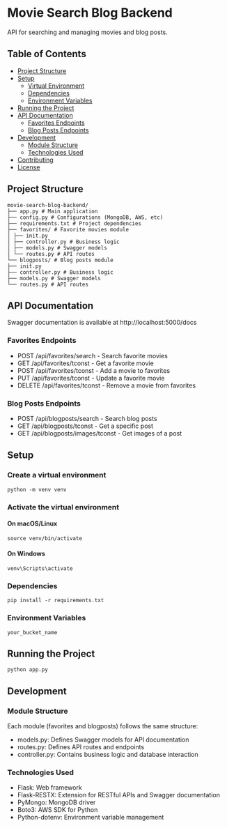 # Movie Search Blog Backend

API for searching and managing movies and blog posts.

## Table of Contents

- [Project Structure](#project-structure)
- [Setup](#setup)
  - [Virtual Environment](#virtual-environment)
  - [Dependencies](#dependencies)
  - [Environment Variables](#environment-variables)
- [Running the Project](#running-the-project)
- [API Documentation](#api-documentation)
  - [Favorites Endpoints](#favorites-endpoints)
  - [Blog Posts Endpoints](#blog-posts-endpoints)
- [Development](#development)
  - [Module Structure](#module-structure)
  - [Technologies Used](#technologies-used)
- [Contributing](#contributing)
- [License](#license)

## Project Structure

```
movie-search-blog-backend/
├── app.py # Main application
├── config.py # Configurations (MongoDB, AWS, etc)
├── requirements.txt # Project dependencies
├── favorites/ # Favorite movies module
│ ├── init.py
│ ├── controller.py # Business logic
│ ├── models.py # Swagger models
│ └── routes.py # API routes
└── blogposts/ # Blog posts module
├── init.py
├── controller.py # Business logic
├── models.py # Swagger models
└── routes.py # API routes
```

## API Documentation
Swagger documentation is available at http://localhost:5000/docs

### Favorites Endpoints
- POST /api/favorites/search - Search favorite movies
- GET /api/favorites/tconst - Get a favorite movie
- POST /api/favorites/tconst - Add a movie to favorites
- PUT /api/favorites/tconst - Update a favorite movie
- DELETE /api/favorites/tconst - Remove a movie from favorites

### Blog Posts Endpoints
- POST /api/blogposts/search - Search blog posts
- GET /api/blogposts/tconst - Get a specific post
- GET /api/blogposts/images/tconst - Get images of a post

## Setup

### Create a virtual environment
`python -m venv venv`

### Activate the virtual environment

#### On macOS/Linux
`source venv/bin/activate`

#### On Windows
`venv\Scripts\activate`

### Dependencies
`pip install -r requirements.txt`

### Environment Variables
`your_bucket_name`

## Running the Project
`python app.py`

## Development

### Module Structure
Each module (favorites and blogposts) follows the same structure:
- models.py: Defines Swagger models for API documentation
- routes.py: Defines API routes and endpoints
- controller.py: Contains business logic and database interaction

### Technologies Used
- Flask: Web framework
- Flask-RESTX: Extension for RESTful APIs and Swagger documentation
- PyMongo: MongoDB driver
- Boto3: AWS SDK for Python
- Python-dotenv: Environment variable management 